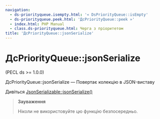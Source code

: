 ```yaml
---
navigation:
  - ds-priorityqueue.isempty.html: '« DsPriorityQueue::isEmpty'
  - ds-priorityqueue.peek.html: 'ДсPriorityQueue::peek »'
  - index.html: PHP Manual
  - class.ds-priorityqueue.html: Черга з пріоритетом
title: 'ДсPriorityQueue::jsonSerialize'
---
```

# ДсPriorityQueue::jsonSerialize

(PECL ds >= 1.0.0)

ДсPriorityQueue::jsonSerialize — Повертає колекцію в JSON-виставу

Дивіться [JsonSerializable::jsonSerialize()](jsonserializable.jsonserialize.html)

> **Зауваження**
> 
> Ніколи не використовуйте цю функцію безпосередньо.
